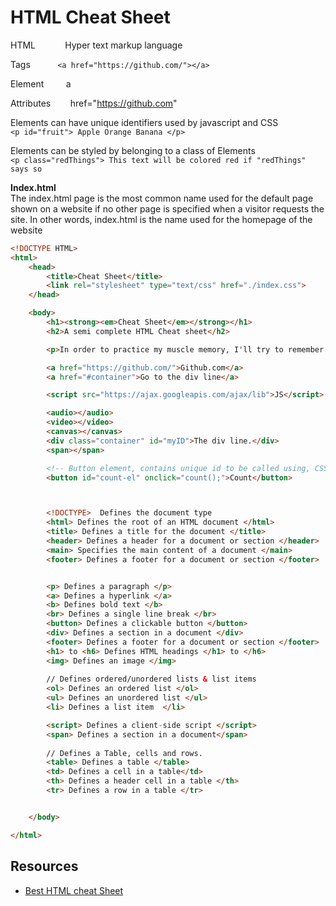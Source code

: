 # HTML Cheat Sheet

HTML &nbsp; &nbsp; &nbsp; &nbsp; &nbsp; &nbsp;Hyper text markup language

Tags   &nbsp;  &nbsp; &nbsp; &nbsp; &nbsp; ```<a href="https://github.com/"></a>```

Element &nbsp; &nbsp; &nbsp; &nbsp;   a

Attributes &nbsp; &nbsp; &nbsp; &nbsp;href="https://github.com"

Elements can have unique identifiers used by javascript and CSS\
 ```<p id="fruit"> Apple Orange Banana </p>```

Elements can be styled by belonging to a class of Elements\
```<p class="redThings"> This text will be colored red if "redThings" says so```

**Index.html**\
The index.html page is the most common name used for the default page shown on a website if no other page is specified when a visitor requests the site. In other words, index.html is the name used for the homepage of the website

```HTML
<!DOCTYPE HTML>
<html>
    <head>
        <title>Cheat Sheet</title>
        <link rel="stylesheet" type="text/css" href="./index.css">
    </head>

    <body>
        <h1><strong><em>Cheat Sheet</em></strong></h1>
        <h2>A semi complete HTML Cheat sheet</h2>

        <p>In order to practice my muscle memory, I'll try to remember as much as possible, from HTML, Tags, Elements & Attributes.</p>

        <a href="https://github.com/">Github.com</a>
        <a href="#container">Go to the div line</a>

        <script src="https://ajax.googleapis.com/ajax/lib">JS</script>

        <audio></audio>
        <video></video>
        <canvas></canvas>
        <div class="container" id="myID">The div line.</div>
        <span></span>

        <!-- Button element, contains unique id to be called using, CSS or javascript, and contains count() function which will be called when the button is clicked -->
        <button id="count-el" onclick="count();">Count</button>



        <!DOCTYPE>  Defines the document type
        <html> Defines the root of an HTML document </html>
        <title> Defines a title for the document </title>
        <header> Defines a header for a document or section </header>
        <main> Specifies the main content of a document </main>
        <footer> Defines a footer for a document or section </footer>


        <p> Defines a paragraph </p>
        <a> Defines a hyperlink </a>
        <b> Defines bold text </b>
        <br> Defines a single line break </br>
        <button> Defines a clickable button </button>
        <div> Defines a section in a document </div>
        <footer> Defines a footer for a document or section </footer>
        <h1> to <h6> Defines HTML headings </h1> to </h6>
        <img> Defines an image </img>
        
        // Defines ordered/unordered lists & list items
        <ol> Defines an ordered list </ol>
        <ul> Defines an unordered list </ul>
        <li> Defines a list item  </li>

        <script> Defines a client-side script </script>
        <span> Defines a section in a document</span>
        
        // Defines a Table, cells and rows.
        <table> Defines a table </table>
        <td> Defines a cell in a table</td>
        <th> Defines a header cell in a table </th>
        <tr> Defines a row in a table </tr>


    </body>

</html>

```

## Resources

- [Best HTML cheat Sheet](https://htmlcheatsheet.com/)
